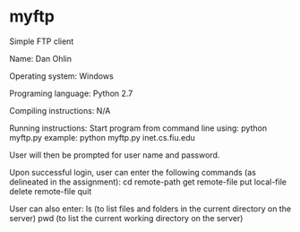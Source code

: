 # myftp
Simple FTP client

Name: Dan Ohlin

Operating system: Windows

Programing language: Python 2.7

Compiling instructions: N/A


Running instructions:
Start program from command line using: python myftp.py <ftpserver>
example: python myftp.py inet.cs.fiu.edu

User will then be prompted for user name and password. 

Upon successful login, user can enter the following commands (as delineated in the assignment):
cd remote-path
get remote-file
put local-file
delete remote-file
quit

User can also enter:
ls (to list files and folders in the current directory on the server)
pwd (to list the current working directory on the server)

